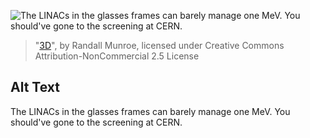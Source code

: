 ![The LINACs in the glasses frames can barely manage one MeV. You should've gone to the screening at CERN.](https://imgs.xkcd.com/comics/3d.png)
> "[3D](https://xkcd.com/848/)", by Randall Munroe, licensed under Creative Commons Attribution-NonCommercial 2.5 License

## Alt Text
The LINACs in the glasses frames can barely manage one MeV. You should've gone to the screening at CERN.
